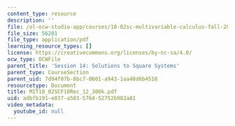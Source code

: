 ```yaml
---
content_type: resource
description: ''
file: /ol-ocw-studio-app/courses/18-02sc-multivariable-calculus-fall-2010/adbfb191e837a503576452752b982a81_MIT18_02SCF10Rec_12_300k.pdf
file_size: 56201
file_type: application/pdf
learning_resource_types: []
license: https://creativecommons.org/licenses/by-nc-sa/4.0/
ocw_type: OCWFile
parent_title: 'Session 14: Solutions to Square Systems'
parent_type: CourseSection
parent_uid: 7d94f07b-8bc7-0601-a943-1aa48d6b4518
resourcetype: Document
title: MIT18_02SCF10Rec_12_300k.pdf
uid: adbfb191-e837-a503-5764-52752b982a81
video_metadata:
  youtube_id: null
---
```

